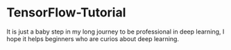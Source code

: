 # TensorFlow-Tutorial
It is just a baby step in my long journey to be professional in deep learning, I hope it helps beginners who are curios about deep learning.  
